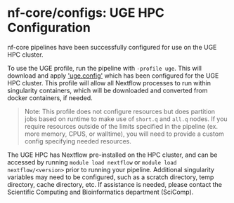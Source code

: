 # nf-core/configs: UGE HPC Configuration

nf-core pipelines have been successfully configured for use on the UGE HPC cluster.

To use the UGE profile, run the pipeline with `-profile uge`. This will download and apply ['uge.config'](../conf/uge.config) which has been configured for the UGE HPC cluster. This profile will allow all Nextflow processes to run within singularity containers, which will be downloaded and converted from docker containers, if needed.

> Note: This profile does not configure resources but does partition jobs based on runtime to make use of `short.q` and `all.q` nodes. If you require resources outside of the limits specified in the pipeline (ex. more memory, CPUS, or walltime), you will need to provide a custom config specifying needed resources.

The UGE HPC has Nextflow pre-installed on the HPC cluster, and can be accessed by running `module load nextflow` or `module load nextflow/<version>` prior to running your pipeline. Additional singularity variables may need to be configured, such as a scratch directory, temp directory, cache directory, etc. If assistance is needed, please contact the Scientific Computing and Bioinformatics department (SciComp).
